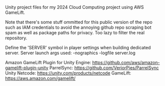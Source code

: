Unity project files for my 2024 Cloud Computing project using AWS GameLift.

Note that there's some stuff ommitted for this public version of the repo such as IAM credentials to avoid the annoying github repo scraping bot spam as well as package paths for privacy. Too lazy to filter the real repository.

Define the 'SERVER' symbol in player settings when building dedicated server. Server launch args used: -nographics -logfile server.log

Amazon GameLift Plugin for Unity Engine: https://github.com/aws/amazon-gamelift-plugin-unity
ParrelSync: https://github.com/VeriorPies/ParrelSync
Unity Netcode: https://unity.com/products/netcode
GameLift: https://aws.amazon.com/gamelift/
